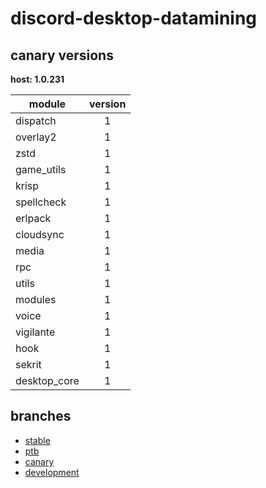# discord-desktop-datamining

## canary versions

**host: 1.0.231**

| module | version |
| ------ | :-----: |
| dispatch | 1 |
| overlay2 | 1 |
| zstd | 1 |
| game_utils | 1 |
| krisp | 1 |
| spellcheck | 1 |
| erlpack | 1 |
| cloudsync | 1 |
| media | 1 |
| rpc | 1 |
| utils | 1 |
| modules | 1 |
| voice | 1 |
| vigilante | 1 |
| hook | 1 |
| sekrit | 1 |
| desktop_core | 1 |

## branches

- [stable](https://github.com/OpenAsar/discord-desktop-datamining/tree/stable)
- [ptb](https://github.com/OpenAsar/discord-desktop-datamining/tree/ptb)
- [canary](https://github.com/OpenAsar/discord-desktop-datamining/tree/canary)
- [development](https://github.com/OpenAsar/discord-desktop-datamining/tree/development)